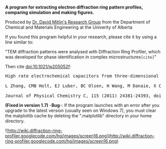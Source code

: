 **A program for extracting electron diffraction ring pattern profiles, comparing simulation and making figures.**

Produced by [Dr. David Mitlin's Research Group](http://www.ualberta.ca/CMENG/Mitlin-Group/) from the Department of Chemical and Materials Engineering at the Univerity of Alberta

If you found this program helpful in your research, please cite it by using a line similar to:

"TEM diffraction patterns were analysed with Diffraction Ring Profiler, which was developed for phase identification in complex microstructures`[cite]`"

Then cite [doi:10.1021/jp205052f](http://dx.doi.org/10.1021/jp205052f):

<pre>
High rate electrochemical capacitors from three-dimensional arrays of vanadium nitride-functionalized carbon nanotubes,<br>
L Zhang, CMB Holt, EJ Luber, BC Olsen, H Wang, M Danaie, X Cui, X Tan, V Lui, WP Kalisvaart and D Mitlin,<br>
Journal of Physical Chemistry C, 115 (2011) 24381-24393, doi:10.1021/jp205052f</pre>

**(Fixed in version 1.7)** -**Bug**-: If the program launches with an error after you upgrade to the latest version (usually seen on Windows 7), you must clear the matplotlib cache by deleting the ".matplotlib" directory in your home directory.

![http://wiki.diffraction-ring-profiler.googlecode.com/hg/images/screen16.png](http://wiki.diffraction-ring-profiler.googlecode.com/hg/images/screen16.png)